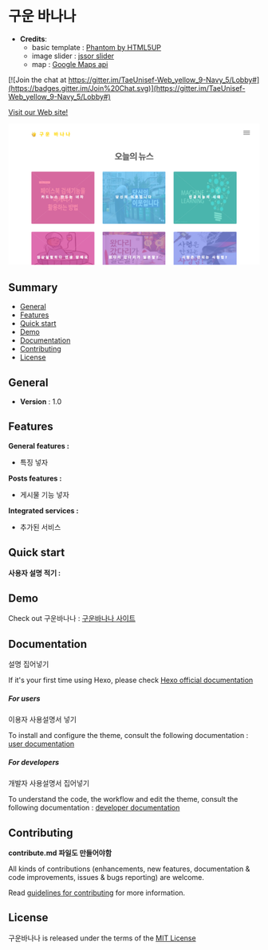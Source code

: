 # 구운 바나나

* **Credits**:
	* basic template : [Phantom by HTML5UP](https://html5up.net)
	* image slider : [jssor slider](https://www.jssor.com)
	* map : [Google Maps api](https://developers.google.com/maps/documentation/javascript/adding-a-google-map?hl=ko)

[![Join the chat at https://gitter.im/TaeUnisef-Web_yellow_9-Navy_5/Lobby#](https://badges.gitter.im/Join%20Chat.svg)](https://gitter.im/TaeUnisef-Web_yellow_9-Navy_5/Lobby#)


[Visit our Web site!](https://TaeUnisef.github.io/Web_yellow_9/html/main.html)


[![구운바나나](images/firstPage.jpg)](https://taeunisef.github.io/Web_yellow_9/html/main.html)

## Summary ##

- [General](#general)
- [Features](#features)
- [Quick start](#quick-start)
- [Demo](#demo)
- [Documentation](#documentation)
- [Contributing](#contributing)
- [License](#license)


## General ##

- **Version** : 1.0

## Features ##

**General features :**  

- 특징 넣자  


**Posts features :**  

- 게시물 기능 넣자

**Integrated services :**  

- 추가된 서비스

## Quick start ##

**사용자 설명 적기 :**

## Demo  ##

Check out 구운바나나 : [구운바나나 사이트](https://TaeUnisef.github.io/Web_yellow_9/html/main.html)


## Documentation ##

설명 집어넣기

If it's your first time using Hexo, please check [Hexo official documentation](https://hexo.io/docs/)

##### For users  

이용자 사용설명서 넣기

To install and configure the theme, consult the following documentation : [user documentation](https://github.com/LouisBarranqueiro/hexo-theme-tranquilpeak/blob/master/docs/user.md)  

##### For developers

개발자 사용설명서 집어넣기

To understand the code, the workflow and edit the theme, consult the following documentation : [developer documentation](https://github.com/TaeUnisef/Web_yellow_9/blob/master/developer_document.md)

## Contributing ##

**contribute.md 파일도 만들어야함**

All kinds of contributions (enhancements, new features, documentation & code improvements, issues & bugs reporting) are welcome.

Read [guidelines for contributing](https://github.com/LouisBarranqueiro/hexo-theme-tranquilpeak/blob/master/.github/CONTRIBUTING.md) for more information.

## License ##

구운바나나 is released under the terms of the [MIT License](https://github.com/TaeUnisef/Web_yellow_9/blob/master/LICENSE)
